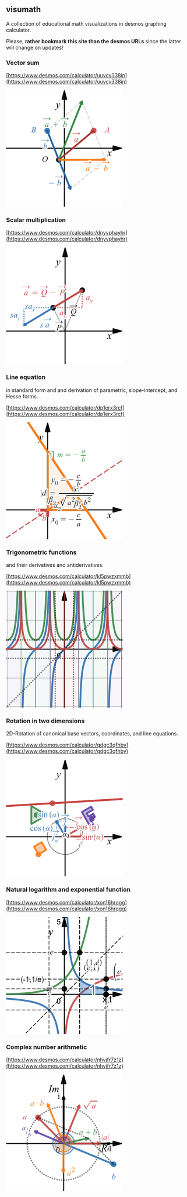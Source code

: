 ## visumath
A collection of educational math visualizations in desmos graphing calculator.

Please, **rather bookmark this site than the desmos URLs** since the latter will change on updates!

### Vector sum

[https://www.desmos.com/calculator/uuvcv338in](https://www.desmos.com/calculator/uuvcv338in)

![vector sum](img/vector_sum.png)

### Scalar multiplication

[https://www.desmos.com/calculator/dnyvphayhr](https://www.desmos.com/calculator/dnyvphayhr)

![scalar multiplication](img/scalar_mult.png)

### Line equation
in standard form and and derivation of parametric, slope-intercept, and Hesse forms.
  
[https://www.desmos.com/calculator/dp1erx3rcf](https://www.desmos.com/calculator/dp1erx3rcf)
  
![line equation standard form](img/line_standard_form.png)

### Trigonometric functions

and their derivatives and antiderivatives.

[https://www.desmos.com/calculator/kl5pwzxmmb](https://www.desmos.com/calculator/kl5pwzxmmb)

![trig-functions](img/trig_fnctns.png)

### Rotation in two dimensions

2D-Rotation of canonical base vectors, coordinates, and line equations.

[https://www.desmos.com/calculator/qdgc3qfhbv](https://www.desmos.com/calculator/qdgc3qfhbv)

![rotation 2D](img/rotation_2D.png)

### Natural logarithm and exponential function

[https://www.desmos.com/calculator/xon16hrqgg](https://www.desmos.com/calculator/xon16hrqgg)

![ln, exp](img/ln_exp.png)

### Complex number arithmetic

[https://www.desmos.com/calculator/nhvjfr7z1z](https://www.desmos.com/calculator/nhvjfr7z1z)

![complex numbers](img/complex.png)
